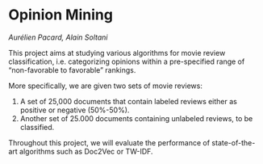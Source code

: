 # Opinion Mining

_Aurélien Pacard, Alain Soltani_

This project aims at studying various algorithms for movie review classification, i.e. 
categorizing opinions within a pre-specified range of “non-favorable to favorable” rankings.

More specifically, we are given two sets of movie reviews:

1. A set of 25,000 documents that contain labeled reviews either as positive or negative (50%-50%). 
2. Another set of 25.000 documents containing unlabeled reviews, to be classified.

Throughout this project, we will evaluate the performance of state-of-the-art algorithms such as Doc2Vec or TW-IDF.
